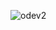 ![odev2](https://github.com/omerkaragozz26/odev2/assets/151403491/62b1e5e6-a8d4-49d6-94e7-8e0a1914149e)
